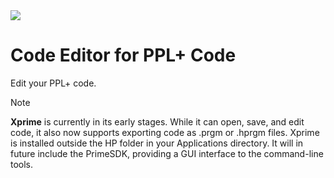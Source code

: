 <img src="https://github.com/Insoft-UK/PrimeSDK/tree/main/Xprime/Xprime/Assets.xcassets/AppIcon.appiconset/128pt.png" />

# Code Editor for PPL+ Code
Edit your PPL+ code.

>[!NOTE]
**Xprime** is currently in its early stages. While it can open, save, and edit code, it also now supports exporting code as .prgm or .hprgm files.
Xprime is installed outside the HP folder in your Applications directory. It will in future include the PrimeSDK, providing a GUI interface to the command-line tools.
